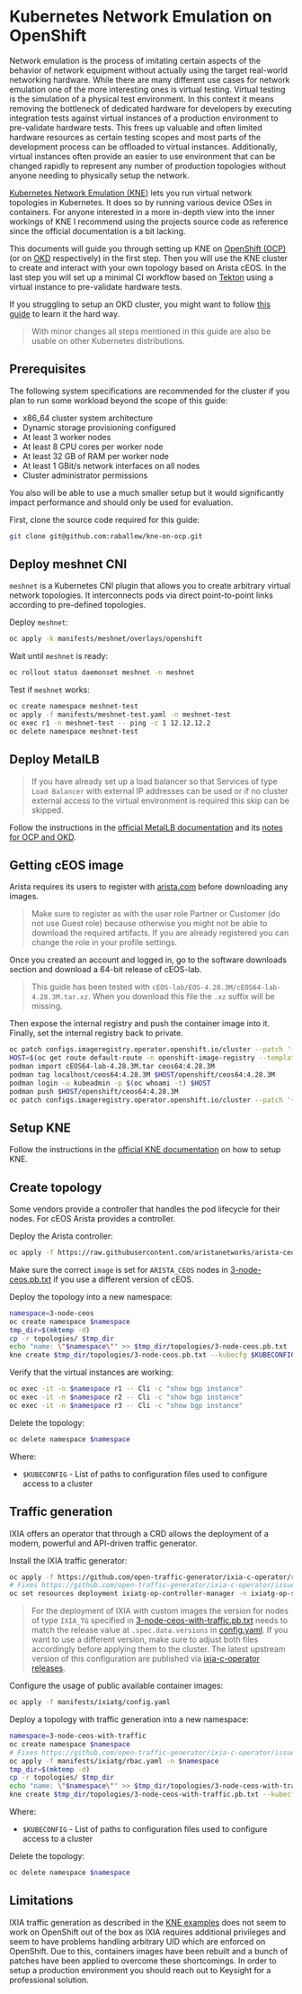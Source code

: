 # Kubernetes Network Emulation on OpenShift

Network emulation is the process of imitating certain aspects of the behavior of
network equipment without actually using the target real-world networking
hardware. While there are many different use cases for network emulation one of
the more interesting ones is virtual testing. Virtual testing is the simulation
of a physical test environment. In this context it means removing the bottleneck
of dedicated hardware for developers by executing integration tests against
virtual instances of a production environment to pre-validate hardware tests.
This frees up valuable and often limited hardware resources as certain testing
scopes and most parts of the development process can be offloaded to virtual
instances. Additionally, virtual instances often provide an easier to use
environment that can be changed rapidly to represent any number of production
topologies without anyone needing to physically setup the network.

[Kubernetes Network Emulation (KNE)][kne] lets you run virtual network
topologies in Kubernetes. It does so by running various device OSes in
containers. For anyone interested in a more in-depth view into the inner
workings of KNE I recommend using the projects source code as reference since
the official documentation is a bit lacking.

This documents will guide you through setting up KNE on [OpenShift
(OCP)][openshift-docs] (or on [OKD][okd-docs] respectively) in the first step.
Then you will use the KNE cluster to create and interact with your own topology
based on Arista cEOS. In the last step you will set up a minimal CI workflow
based on [Tekton][tekton] using a virtual instance to pre-validate hardware
tests.

If you struggling to setup an OKD cluster, you might want to follow [this
guide][okd-the-hard-way] to learn it the hard way.

> With minor changes all steps mentioned in this guide are also be usable on
> other Kubernetes distributions.

## Prerequisites

The following system specifications are recommended for the cluster if you plan
to run some workload beyond the scope of this guide:

* x86_64 cluster system architecture
* Dynamic storage provisioning configured
* At least 3 worker nodes
* At least 8 CPU cores per worker node
* At least 32 GB of RAM per worker node
* At least 1 GBit/s network interfaces on all nodes
* Cluster administrator permissions

You also will be able to use a much smaller setup but it would significantly
impact performance and should only be used for evaluation.

First, clone the source code required for this guide:

```bash
git clone git@github.com:raballew/kne-on-ocp.git
```

## Deploy meshnet CNI

`meshnet` is a Kubernetes CNI plugin that allows you to create arbitrary virtual
network topologies. It interconnects pods via direct point-to-point links
according to pre-defined topologies.

Deploy `meshnet`:

```bash
oc apply -k manifests/meshnet/overlays/openshift
```

Wait until `meshnet` is ready:

```bash
oc rollout status daemonset meshnet -n meshnet
```

Test if `meshnet` works:

```bash
oc create namespace meshnet-test
oc apply -f manifests/meshnet-test.yaml -n meshnet-test
oc exec r1 -n meshnet-test -- ping -c 1 12.12.12.2
oc delete namespace meshnet-test
```

## Deploy MetalLB

> If you have already set up a load balancer so that Services of type `Load
> Balancer` with external IP addresses can be used or if no cluster external
> access to the virtual environment is required this skip can be skipped.

Follow the instructions in the [official MetalLB documentation][metallb-docs]
and its [notes for OCP and OKD][metallb-notes].

## Getting cEOS image

Arista requires its users to register with
[arista.com][arista-software-download] before downloading any images.

> Make sure to register as with the user role Partner or Customer (do not use
Guest role) because otherwise you might not be able to download the required
artifacts. If you are already registered you can change the role in your profile
settings.

Once you created an account and logged in, go to the software downloads section
and download a 64-bit release of cEOS-lab.

> This guide has been tested with
> `cEOS-lab/EOS-4.28.3M/cEOS64-lab-4.28.3M.tar.xz`. When you download this file
> the `.xz` suffix will be missing.

Then expose the internal registry and push the container image into it. Finally,
set the internal registry back to private.

```bash
oc patch configs.imageregistry.operator.openshift.io/cluster --patch '{"spec":{"defaultRoute":true}}' --type=merge
HOST=$(oc get route default-route -n openshift-image-registry --template='{{ .spec.host }}')
podman import cEOS64-lab-4.28.3M.tar ceos64:4.28.3M
podman tag localhost/ceos64:4.28.3M $HOST/openshift/ceos64:4.28.3M
podman login -u kubeadmin -p $(oc whoami -t) $HOST
podman push $HOST/openshift/ceos64:4.28.3M
oc patch configs.imageregistry.operator.openshift.io/cluster --patch '{"spec":{"defaultRoute":false}}' --type=merge
```

## Setup KNE

Follow the instructions in the [official KNE documentation][kne-docs] on how to
setup KNE.

## Create topology

Some vendors provide a controller that handles the pod lifecycle for their
nodes. For cEOS Arista provides a controller.

Deploy the Arista controller:

```bash
oc apply -f https://raw.githubusercontent.com/aristanetworks/arista-ceoslab-operator/v1.0.2/config/kustomized/manifest.yaml
```

Make sure the correct `image` is set for `ARISTA_CEOS` nodes in
[3-node-ceos.pb.txt](/topologies/3-node-ceos.pb.txt) if you use a different
version of cEOS.

Deploy the topology into a new namespace:

```bash
namespace=3-node-ceos
oc create namespace $namespace
tmp_dir=$(mktemp -d)
cp -r topologies/ $tmp_dir
echo "name: \"$namespace\"" >> $tmp_dir/topologies/3-node-ceos.pb.txt
kne create $tmp_dir/topologies/3-node-ceos.pb.txt --kubecfg $KUBECONFIG
```

Verify that the virtual instances are working:

```bash
oc exec -it -n $namespace r1 -- Cli -c "show bgp instance"
oc exec -it -n $namespace r2 -- Cli -c "show bgp instance"
oc exec -it -n $namespace r3 -- Cli -c "show bgp instance"
```

Delete the topology:

```bash
oc delete namespace $namespace
```

Where:

* `$KUBECONFIG` - List of paths to configuration files used to configure access
  to a cluster

## Traffic generation

IXIA offers an operator that through a CRD allows the deployment of a modern,
powerful and API-driven traffic generator.

Install the IXIA traffic generator:

```bash
oc apply -f https://github.com/open-traffic-generator/ixia-c-operator/releases/download/v0.2.2/ixiatg-operator.yaml
# Fixes https://github.com/open-traffic-generator/ixia-c-operator/issues/15
oc set resources deployment ixiatg-op-controller-manager -n ixiatg-op-system --limits memory=200Mi
```

> For the deployment of IXIA with custom images the version for nodes of type
> `IXIA_TG` specified in
> [3-node-ceos-with-traffic.pb.txt](/topologies/3-node-ceos-with-traffic.pb.txt)
> needs to match the release value at `.spec.data.versions` in
> [config.yaml](/manifests/ixiatg/config.yaml). If you want to use a different
> version, make sure to adjust both files accordingly before applying them to
> the cluster. The latest upstream version of this configuration are published
> via [ixia-c-operator
> releases](https://github.com/open-traffic-generator/ixia-c/releases/).

Configure the usage of public available container images:

```bash
oc apply -f manifests/ixiatg/config.yaml
```

Deploy a topology with traffic generation into a new namespace:

```bash
namespace=3-node-ceos-with-traffic
oc create namespace $namespace
# Fixes https://github.com/open-traffic-generator/ixia-c-operator/issues/18
oc apply -f manifests/ixiatg/rbac.yaml -n $namespace
tmp_dir=$(mktemp -d)
cp -r topologies/ $tmp_dir
echo "name: \"$namespace\"" >> $tmp_dir/topologies/3-node-ceos-with-traffic.pb.txt
kne create $tmp_dir/topologies/3-node-ceos-with-traffic.pb.txt --kubecfg $KUBECONFIG
```

Where:

* `$KUBECONFIG` - List of paths to configuration files used to configure access
  to a cluster

Delete the topology:

```bash
oc delete namespace $namespace
```

## Limitations

IXIA traffic generation as described in the [KNE examples][kne-examples] does
not seem to work on OpenShift out of the box as IXIA requires additional
privileges and seem to have problems handling arbitrary UID which are enforced
on OpenShift. Due to this, containers images have been rebuilt and a bunch of
patches have been applied to overcome these shortcomings. In order to setup a
production environment you should reach out to Keysight for a professional
solution.

[kne]: https://github.com/openconfig/kne
[kne-docs]: https://github.com/openconfig/kne/blob/main/docs/setup.md
[okd-docs]: https://docs.okd.io/
[openshift-docs]: https://docs.openshift.com/
[okd-the-hard-way]: https://github.com/raballew/okd-the-hard-way
[metallb-docs]: https://metallb.universe.tf/installation/
[metallb-notes]:
    https://metallb.universe.tf/installation/clouds/#metallb-on-openshift-ocp
[tekton]: https://tekton.dev/docs/
[arista-software-download]: https://www.arista.com/en/support/software-download
[kne-examples]:
    https://github.com/openconfig/kne/blob/main/examples/3node-withtraffic.pb.txt
